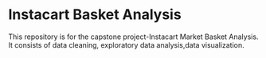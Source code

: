 # Instacart Basket Analysis
This repository is for the capstone project-Instacart Market Basket Analysis. It consists of data cleaning, exploratory data analysis,data visualization.
